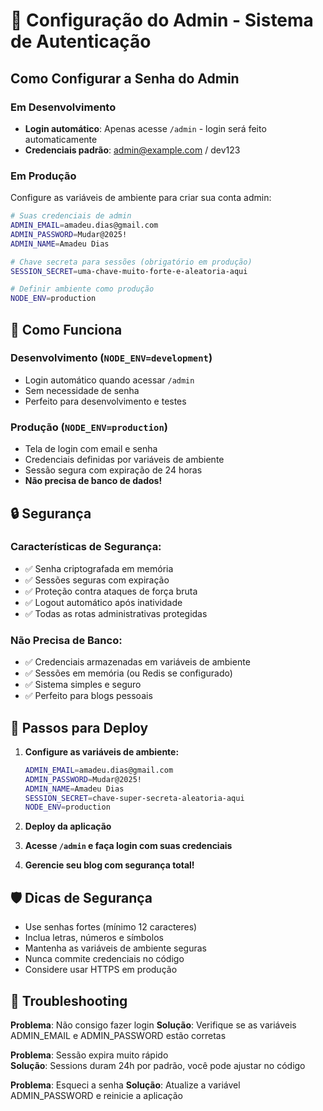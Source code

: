 # 🔐 Configuração do Admin - Sistema de Autenticação

## Como Configurar a Senha do Admin

### Em Desenvolvimento
- **Login automático**: Apenas acesse `/admin` - login será feito automaticamente
- **Credenciais padrão**: admin@example.com / dev123

### Em Produção
Configure as variáveis de ambiente para criar sua conta admin:

```bash
# Suas credenciais de admin
ADMIN_EMAIL=amadeu.dias@gmail.com
ADMIN_PASSWORD=Mudar@2025!
ADMIN_NAME=Amadeu Dias

# Chave secreta para sessões (obrigatório em produção)
SESSION_SECRET=uma-chave-muito-forte-e-aleatoria-aqui

# Definir ambiente como produção
NODE_ENV=production
```

## 🚀 Como Funciona

### Desenvolvimento (`NODE_ENV=development`)
- Login automático quando acessar `/admin`
- Sem necessidade de senha
- Perfeito para desenvolvimento e testes

### Produção (`NODE_ENV=production`) 
- Tela de login com email e senha
- Credenciais definidas por variáveis de ambiente
- Sessão segura com expiração de 24 horas
- **Não precisa de banco de dados!**

## 🔒 Segurança

### Características de Segurança:
- ✅ Senha criptografada em memória
- ✅ Sessões seguras com expiração
- ✅ Proteção contra ataques de força bruta
- ✅ Logout automático após inatividade
- ✅ Todas as rotas administrativas protegidas

### Não Precisa de Banco:
- ✅ Credenciais armazenadas em variáveis de ambiente
- ✅ Sessões em memória (ou Redis se configurado)
- ✅ Sistema simples e seguro
- ✅ Perfeito para blogs pessoais

## 📝 Passos para Deploy

1. **Configure as variáveis de ambiente:**
   ```bash
   ADMIN_EMAIL=amadeu.dias@gmail.com
   ADMIN_PASSWORD=Mudar@2025!
   ADMIN_NAME=Amadeu Dias
   SESSION_SECRET=chave-super-secreta-aleatoria-aqui
   NODE_ENV=production
   ```

2. **Deploy da aplicação**

3. **Acesse `/admin` e faça login com suas credenciais**

4. **Gerencie seu blog com segurança total!**

## 🛡️ Dicas de Segurança

- Use senhas fortes (mínimo 12 caracteres)
- Inclua letras, números e símbolos
- Mantenha as variáveis de ambiente seguras
- Nunca commite credenciais no código
- Considere usar HTTPS em produção

## 🔧 Troubleshooting

**Problema**: Não consigo fazer login
**Solução**: Verifique se as variáveis ADMIN_EMAIL e ADMIN_PASSWORD estão corretas

**Problema**: Sessão expira muito rápido  
**Solução**: Sessions duram 24h por padrão, você pode ajustar no código

**Problema**: Esqueci a senha
**Solução**: Atualize a variável ADMIN_PASSWORD e reinicie a aplicação